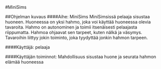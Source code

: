 #MiniSims

##Ohjelman kuvaus
####Aihe: MiniSims
MiniSimsissä pelaaja sisustaa huoneen. Huoneessa on yksi hahmo, joka voi käyttää huoneessa olevia tavaroita. Hahmo on autonominen ja toimii itsenäisesti pelaajasta riippumatta. Hahmoa ohjaavat sen tarpeet, kuten nälkä ja väsymys. Tavaroihin liittyy jokin toiminto, joka tyydyttää jonkin hahmon tarpeen.

####Käyttäjä:
pelaaja

####Käyttäjän toiminnot:
Mahdollisuus sisustaa huone ja seurata hahmon elämää huoneessa

